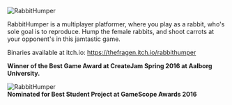 ![RabbitHumper](https://img.itch.zone/aW1hZ2UvNTY2OTUvMjU0ODk1LnBuZw==/347x500/gK9CO%2B.png)

RabbitHumper is a multiplayer platformer, where you play as a rabbit, who's sole goal is to reproduce. Hump the female rabbits, and shoot carrots at your opponent's in this jamtastic game.

Binaries available at itch.io: https://thefragen.itch.io/rabbithumper

**Winner of the Best Game Award at CreateJam Spring 2016 at Aalborg University.**

![RabbitHumper](https://images.squarespace-cdn.com/content/v1/5283751ae4b0dbca22e947d8/1470385080530-3JPOMYMY5H2H63NTV1S9/ke17ZwdGBToddI8pDm48kC1pV-y7P7H1EtPBkJcLcz4UqsxRUqqbr1mOJYKfIPR7LoDQ9mXPOjoJoqy81S2I8N_N4V1vUb5AoIIIbLZhVYxCRW4BPu10St3TBAUQYVKcA00yf731B5-itU8tvSws9PGc2ifTx5_twtlNex9vVWFuGTwTeXaeqyuHEVyQamMB/image-asset.png?format=300w)  
**Nominated for Best Student Project at GameScope Awards 2016**


